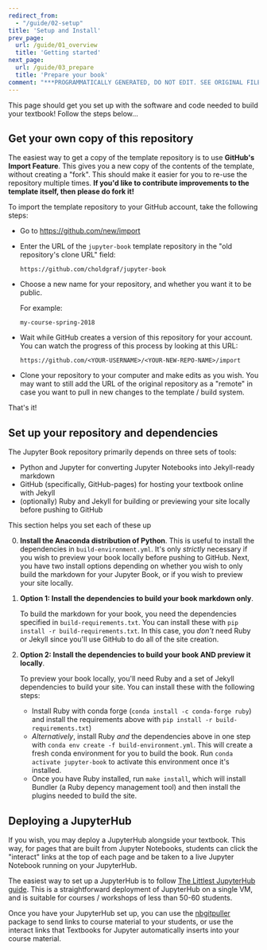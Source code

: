 ```yaml
---
redirect_from:
  - "/guide/02-setup"
title: 'Setup and Install'
prev_page:
  url: /guide/01_overview
  title: 'Getting started'
next_page:
  url: /guide/03_prepare
  title: 'Prepare your book'
comment: "***PROGRAMMATICALLY GENERATED, DO NOT EDIT. SEE ORIGINAL FILES IN /content***"
---
```

This page should get you set up with the software and code needed to build
your textbook! Follow the steps below...

## Get your own copy of this repository

The easiest way to get a copy of the template repository is to use **GitHub's Import Feature**.
This gives you a new copy of the contents of the template, without creating
a "fork". This should make it easier for you to re-use the repository multiple
times. **If you'd like to contribute improvements to the template itself, then please do fork it!**

To import the template repository to your GitHub account, take the following steps:

* Go to <a href="https://github.com/new/import" target="_blank">https://github.com/new/import</a>
* Enter the URL of the `jupyter-book` template repository in the
  "old repository's clone URL" field:

  ```
  https://github.com/choldgraf/jupyter-book
  ```

* Choose a new name for your repository, and whether you want it to be public.

  For example:

  ```
  my-course-spring-2018
  ```

* Wait while GitHub creates a version of this repository for your account. You
  can watch the progress of this process by looking at this URL:

  ```
  https://github.com/<YOUR-USERNAME>/<YOUR-NEW-REPO-NAME>/import
  ```
* Clone your repository to your computer and make edits as you wish. You may
  want to still add the URL of the original repository as a "remote" in case
  you want to pull in new changes to the template / build system.

That's it!

## Set up your repository and dependencies

The Jupyter Book repository primarily depends on three sets of tools:

* Python and Jupyter for converting Jupyter Notebooks into Jekyll-ready markdown
* GitHub (specifically, GitHub-pages) for hosting your textbook online with Jekyll
* (optionally) Ruby and Jekyll for building or previewing your site locally before pushing to GitHub

This section helps you set each of these up


0. **Install the Anaconda distribution of Python**. This is useful to install
   the dependencies in `build-environment.yml`. It's only *strictly* necessary if
   you wish to preview your book locally before pushing to GitHub. Next, you have
   two install options depending on whether you wish to only build the markdown
   for your Jupyter Book, or if you wish to preview your site locally.
1. **Option 1: Install the dependencies to build your book markdown only**.
     
   To build the markdown for your book, you need the dependencies
   specified in `build-requirements.txt`. You can install these with `pip install -r build-requirements.txt`.
   In this case, you *don't* need Ruby or Jekyll since you'll use GitHub to do all of the site creation.
2. **Option 2: Install the dependencies to build your book AND preview it locally**.

   To preview your book locally, you'll need Ruby and a set of Jekyll dependencies
   to build your site. You can install these with the following steps:
   
   * Install Ruby with conda forge (`conda install -c conda-forge ruby`) and install the requirements
     above with `pip install -r build-requirements.txt`)
   * *Alternatively*, install Ruby *and* the dependencies above in one step with
     `conda env create -f build-environment.yml`. This will create a fresh conda environment for you to
     build the book. Run `conda activate jupyter-book` to activate this environment once it's installed.
   * Once you have Ruby installed, run `make install`, which will install Bundler (a Ruby depency management tool) and then
     install the plugins needed to build the site.

## Deploying a JupyterHub

If you wish, you may deploy a JupyterHub alongside your textbook. This way, for pages that are built from
Jupyter Notebooks, students can click the "interact" links
at the top of each page and be taken to a live Jupyter Notebook running on your JupyterHub.

The easiest way to set up a JupyterHub is to follow [The Littlest JupyterHub guide](https://the-littlest-jupyterhub.readthedocs.io/en/latest/index.html).
This is a straightforward deployment of JupyterHub on a single VM, and is suitable for
courses / workshops of less than 50-60 students.

Once you have your JupyterHub set up, you can use the [nbgitpuller](https://github.com/data-8/nbgitpuller)
package to send links to course material to your students, or use the interact links that Textbooks for Jupyter
automatically inserts into your course material.
